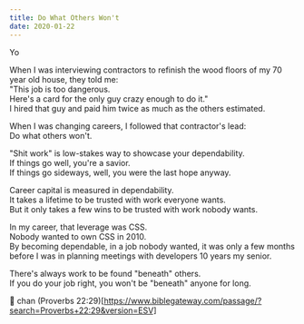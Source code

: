 ```yaml
---
title: Do What Others Won't
date: 2020-01-22
---
```


Yo

When I was interviewing contractors to refinish the wood floors of my 70 year old house, they told me:  
"This job is too dangerous.  
Here's a card for the only guy crazy enough to do it."  
I hired that guy and paid him twice as much as the others estimated.

When I was changing careers, I followed that contractor's lead:  
Do what others won't.

"Shit work" is low-stakes way to showcase your dependability.  
If things go well, you're a savior.  
If things go sideways, well, you were the last hope anyway.

Career capital is measured in dependability.  
It takes a lifetime to be trusted with work everyone wants.  
But it only takes a few wins to be trusted with work nobody wants.

In my career, that leverage was CSS.  
Nobody wanted to own CSS in 2010.  
By becoming dependable, in a job nobody wanted, it was only a few months before I was in planning meetings with developers 10 years my senior.

There's always work to be found "beneath" others.  
If you do your job right, you won't be "beneath" anyone for long.

🤴 chan
(Proverbs 22:29)[https://www.biblegateway.com/passage/?search=Proverbs+22:29&version=ESV]

